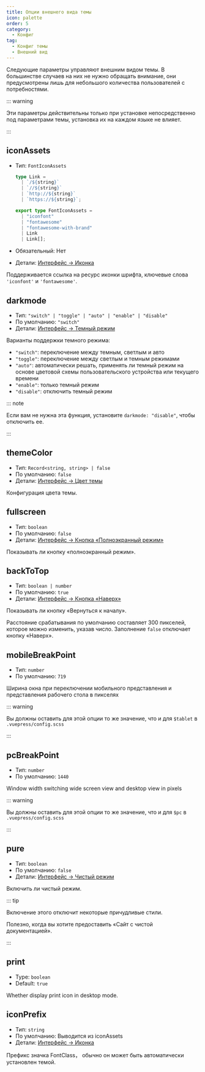 ```yaml
---
title: Опции внешнего вида темы
icon: palette
order: 5
category:
  - Конфиг
tag:
  - Конфиг темы
  - Внешний вид
---
```


Следующие параметры управляют внешним видом темы. В большинстве случаев на них не нужно обращать внимание, они предусмотрены лишь для небольшого количества пользователей с потребностями.

<!-- more -->

::: warning

Эти параметры действительны только при установке непосредственно под параметрами темы, установка их на каждом языке не влияет.

:::

## iconAssets <Badge text="Только root" type="warning" />

- Тип: `FontIconAssets`

  ```ts
  type Link =
    | `/${string}`
    | `//${string}`
    | `http://${string}`
    | `https://${string}`;

  export type FontIconAssets =
    | "iconfont"
    | "fontawesome"
    | "fontawesome-with-brand"
    | Link
    | Link[];
  ```

- Обязательный: Нет
- Детали: [Интерфейс → Иконка](../../guide/interface/icon.md)

Поддерживается ссылка на ресурс иконки шрифта, ключевые слова `'iconfont'` и `'fontawesome'`.

## darkmode <Badge text="Включено по умолчанию" /> <Badge text="Только root" type="warning" />

- Тип: `"switch" | "toggle" | "auto" | "enable" | "disable"`
- По умолчанию: `"switch"`
- Детали: [Интерфейс → Темный режим](../../guide/interface/darkmode.md)

Варианты поддержки темного режима:

- `"switch"`: переключение между темным, светлым и авто
- `"toggle"`: переключение между светлым и темным режимами
- `"auto"`: автоматически решать, применять ли темный режим на основе цветовой схемы пользовательского устройства или текущего времени
- `"enable"`: только темный режим
- `"disable"`: отключить темный режим

::: note

Если вам не нужна эта функция, установите `darkmode: "disable"`, чтобы отключить ее.

:::

## themeColor <Badge text="Только root" type="warning" />

- Тип: `Record<string, string> | false`
- По умолчанию: `false`
- Детали: [Интерфейс → Цвет темы](../../guide/interface/theme-color.md)

Конфигурация цвета темы.

## fullscreen <Badge text="Только root" type="warning" />

- Тип: `boolean`
- По умолчанию: `false`
- Детали: [Интерфейс → Кнопка «Полноэкранный режим»](../../guide/interface/others.md#полноэкранная-кнопка)

Показывать ли кнопку «полноэкранный режим».

## backToTop <Badge text="Только root" type="warning" />

- Тип: `boolean | number`
- По умолчанию: `true`
- Детали: [Интерфейс → Кнопка «Наверх»](../../guide/interface/others.md#кнопка-«вернуться-к-началу»)

Показывать ли кнопку «Вернуться к началу».

Расстояние срабатывания по умолчанию составляет 300 пикселей, которое можно изменить, указав число. Заполнение `false` отключает кнопку «Наверх».

## mobileBreakPoint <Badge text="Только root" type="warning" />

- Тип: `number`
- По умолчанию: `719`

Ширина окна при переключении мобильного представления и представления рабочего стола в пикселях

::: warning

Вы должны оставить для этой опции то же значение, что и для `$tablet` в `.vuepress/config.scss`

:::

## pcBreakPoint <Badge text="Только root" type="warning" />

- Тип: `number`
- По умолчанию: `1440`

Window width switching wide screen view and desktop view in pixels

::: warning

Вы должны оставить для этой опции то же значение, что и для `$pc` в `.vuepress/config.scss`

:::

## pure <Badge text="Только root" type="warning" />

- Тип: `boolean`
- По умолчанию: `false`
- Детали: [Интерфейс → Чистый режим](../../guide/interface/pure.md)

Включить ли чистый режим.

::: tip

Включение этого отключит некоторые причудливые стили.

Полезно, когда вы хотите предоставить «Сайт с чистой документацией».

:::

## print <Badge text="Root only" type="warning" />

- Type: `boolean`
- Default: `true`

Whether display print icon in desktop mode.

## iconPrefix <Badge text="Только root" type="warning" />

- Тип: `string`
- По умолчанию: Выводится из iconAssets
- Детали: [Интерфейс → Иконка](../../guide/interface/icon.md)

Префикс значка FontClass， обычно он может быть автоматически установлен темой.

